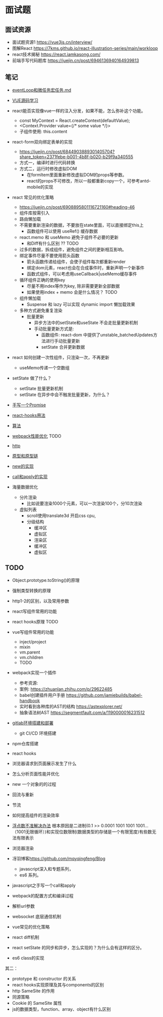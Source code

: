 # 面试题

## 面试资源

- 面试题资源1 <https://vue3js.cn/interview/>
- 图解React <https://7kms.github.io/react-illustration-series/main/workloop>
- react技术揭秘 <https://react.iamkasong.com/>
- 前端手写代码题库 <https://juejin.cn/post/6946136940164939813>

## 笔记

- [eventLoop和微任务宏任务.md](./eventLoop和微任务宏任务.md)
- [VUE源码学习](../学源码/vue/大纲.md)

- react能否实现像vue一样的注入分发，如果不能，怎么弥补这个功能。
  - const MyContext = React.createContext(defaultValue);
  - <Context.Provider value={/* some value */}>
  - 子组件使用: this.content

- react-form双向绑定表单的实现
  - <https://juejin.cn/post/6844903889301405704?share_token=2371febe-b001-4b8f-b020-b29f9a340555>
  - 方式一，编译时进行代码转换
  - 方式二，运行时修改虚拟DOM
    - 在formItem里面重新修改虚拟DOM的props等参数。
    - react的props不可修改，所以一般都重新copy一个，可参考antd-mobile的实现

- react 常见的优化策略
  - <https://juejin.cn/post/6908895801116721160#heading-46>
  - 组件库按需引入
  - 路由懒加载
  - 不需要重新渲染的数据，不要放在state里面，可以直接绑定this上
    - 函数组件可以使用 useRef() 缓存数据
  - react.memo 和 useMemo 避免子组件不必要的更新
    - 和Diff有什么区别 ?? TODO
  - 过多的数据，拆成组件，避免组件之间的更新相互影响。
  - 绑定事件尽量不要使用箭头函数
    - 箭头函数传递给组件，会使子组件每次都重新render
    - 绑定dom元素，react也会在合成事件时，重新声明一个新事件
    - 函数式组件，可以考虑用useCallback|useMemo缓存事件
  - 循环组件正确的使用key
    - 尽量不用index等作为key, 除非需要更新全部数据
    - 如果使用index + memo 会是什么情况？ TODO
  - 组件懒加载
    - Suspense 和 lazy 可以实现 dynamic import 懒加载效果
  - 多种方式避免重复渲染
    - 批量更新
      - 异步方法中的setState和useState 不会走批量更新机制
      - 手动批量更新方式是:
        - 函数组件: react-dom 中提供了unstable_batchedUpdates方法进行手动批量更新
        - setState 合并更新数据

- react 如何创建一次性组件，只渲染一次，不再更新
  - useMemo传递一个空数组

- setState 做了什么？
  - setState 批量更新机制
  - setState 在异步中会不触发批量更新，为什么？

- [手写一个Promise](./Promise/MyPromise.js)

- [react-hooks用法](./react-react-hooks用法.md)

- [算法](./算法/算法.md)

- [webpack性能优化](../webpack/webpack性能优化.md) TODO

- [http](./http.md)

- [原型和原型链](./原型和原型链.md)

- [new的实现](./new的实现.md)

- [call和apply的实现](./call和apply的实现.md)


- 海量数据优化
  - 分片渲染
    - 比如说要渲染1000个元素，可以一次渲染100个，分10次渲染
  - 虚拟列表
    - scroll使用translate3d 开启css cpu,
    - 分级结构
      - 缓冲区
      - 虚拟区
      - 渲染区
      - 缓冲区
      - 虚拟区

## TODO

- Object.prototype.toString()的原理
- 强制类型转换的原理
- http1-2的区别，以及常用参数
- react写组件常用的功能
- react hooks原理 TODO
- vue写组件常用的功能
  - inject/project
  - mixin
  - vm.parent
  - vm.children
  - TODO
- webpack实现一个插件
  - 参考资源:
  - 案例: <https://zhuanlan.zhihu.com/p/29622485>
  - babel创建插件用户手册 <https://github.com/jamiebuilds/babel-handbook>
  - 实时看到各种库的AST的结构 <https://astexplorer.net/>
  - 抽象语法树AST <https://segmentfault.com/a/1190000016231512>
- [gitlab环境搭建和部署](../gitlab/自己搭一个gitlab服务器-docker版本.md)
  - git CI/CD 环境搭建
- npm仓库搭建
- react hooks

- 浏览器请求到页面展示发生了什么
- 怎么分析页面性能并优化
- new 一个对象的的过程
- 回流与重新
- 节流
- 如何提高组件的渲染效率
- [浮点数不准解决办法](https://www.cnblogs.com/shiyou00/p/6872517.html)
根本原因是二进制(0.1 >> 0.0001 1001 1001 1001…（1001无限循环）)和实现位数限制(数据类型的存储是一个有限宽度)有些数无法有限表示
- 浏览器渲染
- 冴羽博客<https://github.com/mqyqingfeng/Blog>
  - javascript深入和专题系列，
  - es6 系列。
- javascript之手写一个call和apply
- webpack的配置方式和编译过程
- 解析url参数
- websocket 底层通信机制
- vue常见的优化策略
- react diff机制
- react setState 的同步和异步，怎么实现的？为什么会有这样的区分。
- es6 class的实现



其二：

- prototype 和 constructor 的关系
- react hooks实现原理及其与components的区别
- http SameSite 的作用
- 同源策略
- Cookie 的 SameSite 属性
- js的数据类型，function、array、object有什么区别
